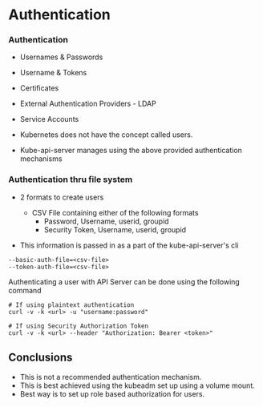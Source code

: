 # Authentication

### Authentication

* Usernames & Passwords
* Username & Tokens
* Certificates
* External Authentication Providers - LDAP
* Service Accounts

* Kubernetes does not have the concept called users.
* Kube-api-server manages using the above provided authentication mechanisms


### Authentication thru file system

* 2 formats to create users

  * CSV File containing either of the following formats
    * Password, Username, userid, groupid
    * Security Token, Username, userid, groupid


* This information is passed in as a part of the kube-api-server's cli 
```
--basic-auth-file=<csv-file>
--token-auth-file=<csv-file>
```

Authenticating a user with API Server can be done using the following command

```
# If using plaintext authentication
curl -v -k <url> -u "username:password"

# If using Security Authorization Token
curl -v -k <url> --header "Authorization: Bearer <token>"
```

## Conclusions

* This is not a recommended authentication mechanism.
* This is best achieved using the kubeadm set up using a volume mount.
* Best way is to set up role based authorization for users.